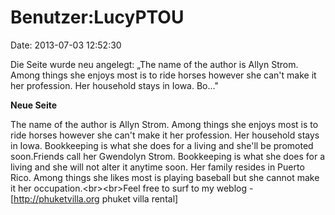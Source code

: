 Benutzer:LucyPTOU
=================

Date: 2013-07-03 12:52:30

Die Seite wurde neu angelegt: „The name of the author is Allyn Strom.
Among things she enjoys most is to ride horses however she can\'t make
it her profession. Her household stays in Iowa. Bo..."

**Neue Seite**

<div>

The name of the author is Allyn Strom. Among things she enjoys most is
to ride horses however she can\'t make it her profession. Her household
stays in Iowa. Bookkeeping is what she does for a living and she\'ll be
promoted soon.Friends call her Gwendolyn Strom. Bookkeeping is what she
does for a living and she will not alter it anytime soon. Her family
resides in Puerto Rico. Among things she likes most is playing baseball
but she cannot make it her occupation.\<br\>\<br\>Feel free to surf to
my weblog - \[http://phuketvilla.org phuket villa rental\]

</div>
